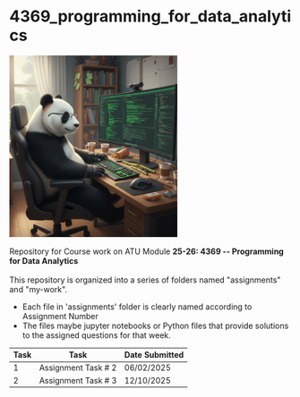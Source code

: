# 4369_programming_for_data_analytics

<img src="Pandas.png" alt="Logo" width="300">   

Repository for Course work on ATU Module **25-26: 4369 -- Programming for Data Analytics**   
</br>
This repository is organized into a series of folders named "assignments" and "my-work".
* Each file in 'assignments' folder is clearly named according to Assignment Number   
* The files maybe jupyter notebooks or Python files that provide solutions to the assigned questions for that week.


|Task|Task|Date Submitted|
|--------|--------|-----------|
|1 |Assignment Task # 2|06/02/2025|
|2 |Assignment Task # 3|12/10/2025|


